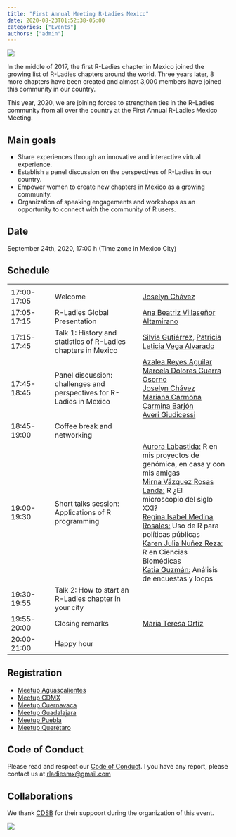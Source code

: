 ```yaml
---
title: "First Annual Meeting R-Ladies Mexico"
date: 2020-08-23T01:52:38-05:00
categories: ["Events"]
authors: ["admin"]
---
```


<img src= "https://github.com/RladiesMX/rladiesmxsource/blob/master/assets/images/rladiesmx.jpeg?raw=true" />

In the middle of 2017, the first R-Ladies chapter in Mexico joined the growing list of R-Ladies chapters around the world. Three years later, 8 more chapters have been created and almost 3,000 members have joined this community in our country. 

This year, 2020, we are joining forces to strengthen ties in the R-Ladies community from all over the country at the First Annual R-Ladies Mexico Meeting.

## Main goals

- Share experiences through an innovative and interactive virtual experience.
- Establish a panel discussion on the perspectives of R-Ladies in our country.
- Empower women to create new chapters in Mexico as a growing community. 
- Organization of speaking engagements and workshops as an opportunity to connect with the community of R users.


## Date

September 24th, 2020, 17:00 h (Time zone in Mexico City)

## Schedule

|                    |                                    |                               |
| ------------------ | ---------------------------------- | ----------------------------- |
|<img width=200/>    |<img width=500/>                    |<img width=500/>               |
| 17:00-17:05 | Welcome | [Joselyn Chávez](https://rladiesmx.netlify.app/author/joselyn-chavez-estudiante-de-doctorado/) |
| 17:05-17:15 | R-Ladies Global Presentation | [Ana Beatriz Villaseñor Altamirano](https://rladiesmx.netlify.app/author/ana-beatriz-villasenor-estudiante-de-doctorado/) |
| 17:15-17:45 | Talk 1: History and statistics of R-Ladies chapters in Mexico |  [Silvia Gutiérrez](https://rladiesmx.netlify.app/author/silvia-gutierrez-de-la-torre/), [Patricia]()<br> [Leticia Vega Alvarado](https://rladiesmx.netlify.app/author/leticia-vega-alvarado-dra-en-ingenieria-computacion-academica-de-la-unam/) |
| 17:45-18:45 | Panel discussion: challenges and perspectives for R-Ladies in Mexico |  [Azalea Reyes Aguilar](https://rladiesmx.netlify.app/author/azalea-reyes-aguilar/)<br> [Marcela Dolores Guerra Osorno](https://rladiesmx.netlify.app/author/marcela-dolores-guerra-osorno/)<br> [Joselyn Chávez](https://rladiesmx.netlify.app/author/joselyn-chavez-estudiante-de-doctorado/)<br> [Mariana Carmona](https://twitter.com/marianeats)<br> [Carmina Barjón]()<br> [Averi Giudicessi](https://rladiesmx.netlify.app/author/averi-giudicessi/) |
| 18:45-19:00 | Coffee break and networking |  |
| 19:00-19:30 | Short talks session: Applications of R programming | [Aurora Labastida:]() R en mis proyectos de genómica, en casa y con mis amigas<br> [Mirna Vázquez Rosas Landa:](https://twitter.com/MirnaVRL) R ¿El microscopio del siglo XXI?<br> [Regina Isabel Medina Rosales:](https://rladiesmx.netlify.app/author/regina-medina/) Uso de R para políticas públicas <br> [Karen Julia Nuñez Reza:]() R en Ciencias Biomédicas <br> [Katia Guzmán:](https://twitter.com/guzmart_) Análisis de encuestas y loops |
| 19:30-19:55 | Talk 2: How to start an R-Ladies chapter in your city | |
| 19:55-20:00 | Closing remarks |  [Maria Teresa Ortiz](https://rladiesmx.netlify.app/author/maria-teresa-ortiz-ma/) |
| 20:00-21:00 | Happy hour |  |

## Registration

- [Meetup Aguascalientes](https://www.meetup.com/es/rladies-aguascalientes/events/273080960/)
- [Meetup CDMX](https://www.meetup.com/es/rladies-cdmx/events/272991189/)
- [Meetup Cuernavaca](https://www.meetup.com/es/rladies-cuernavaca/events/272988331/)
- [Meetup Guadalajara](https://www.meetup.com/es/rladies-guadalajara/events/273196400/)
- [Meetup Puebla](http://meetu.ps/e/Jkt5r/cKT1j/a)
- [Meetup Querétaro](https://www.meetup.com/es/rladies-queretaro/events/272986368/)

## Code of Conduct
Please read and respect our [Code of Conduct](https://rladiesmx.netlify.app/en/code_of_conduct/). I you have any report, please contact us at rladiesmx@gmail.com

## Collaborations

We thank [CDSB](comunidadbioinfo.github.io) for their suppoort during the organization of this event.


[<img src="https://github.com/ComunidadBioInfo/cdsbsource/blob/master/assets/images/logo.png?raw=true" />](http://comunidadbioinfo.github.io/)
